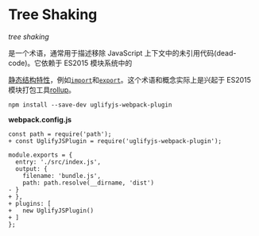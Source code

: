 # Tree Shaking

_tree shaking_

是一个术语，通常用于描述移除 JavaScript 上下文中的未引用代码\(dead-code\)。它依赖于 ES2015 模块系统中的

[静态结构特性](http://exploringjs.com/es6/ch_modules.html#static-module-structure)，例如[`import`](https://developer.mozilla.org/en-US/docs/Web/JavaScript/Reference/Statements/import)和[`export`](https://developer.mozilla.org/en-US/docs/Web/JavaScript/Reference/Statements/export)。这个术语和概念实际上是兴起于 ES2015 模块打包工具[rollup](https://github.com/rollup/rollup)。



```
npm install --save-dev uglifyjs-webpack-plugin
```

**webpack.config.js**



```
const path = require('path');
+ const UglifyJSPlugin = require('uglifyjs-webpack-plugin');

module.exports = {
  entry: './src/index.js',
  output: {
    filename: 'bundle.js',
    path: path.resolve(__dirname, 'dist')
- }
+ },
+ plugins: [
+   new UglifyJSPlugin()
+ ]
};
```



